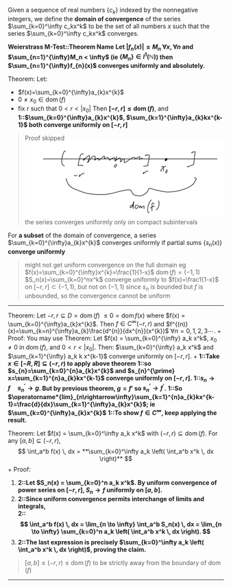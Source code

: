Given a sequence of real numbers $\{c_{k}\}$ indexed by the nonnegative integers, we define the **domain of convergence** of the series $\sum_{k=0}^\infty c_kx^k$ to be the set of all numbers $x$ such that the series $\sum_{k=0}^\infty c_kx^k$ converges. 

**Weierstrass M-Test::Theorem Name**
**Let $|f_{n}(x)|\leq M_{n}$ $\forall x, \forall n$ and $\sum_{n=1}^{\infty}M_n < \infty$ (ie $\{M_n\}\in l^{1}(\mathbb{N})$) then $\sum_{n=1}^{\infty}f_{n}(x)$ converges uniformly and absolutely.** 

Theorem:
Let:
- $f(x)=\sum_{k=0}^{\infty}a_{k}x^{k}$
- $0\neq x_0\in \operatorname{dom}(f)$
- fix $r$ such that $0<r<|x_0|$
Then **$[-r,r]\leq \operatorname{dom}(f)$**, and **1::$\sum_{k=0}^{\infty}a_{k}x^{k}$, $\sum_{k=1}^{\infty}a_{k}kx^{k-1}$ both converge uniformly on $[-r, r]$**
> Proof skipped
> ![|300](z_attachments/Pasted%20image%2020250507130347.png)
> the series converges uniformly only on compact subintervals

For **a subset** of the domain of convergence, a series $\sum_{k=0}^{\infty}a_{k}x^{k}$ converges uniformly if partial sums $\{s_n(x)\}$ **converge uniformly**
> might not get uniform convergence on the full domain
> eg $f(x)=\sum_{k=0}^{\infty}x^{k}=\frac{1}{1-x}$ $\operatorname{dom}(f)=(-1,1)$
> $S_n(x)=\sum_{k=0}^nx^k$ converge uniformly to $f(x)=\frac1{1-x}$ on $[-r, r]\subset (-1, 1)$, but not on $(-1, 1)$ since $s_n$ is bounded but $f$ is unbounded, so the convergence cannot be uniform
***

Theorem:
Let $-r,r \subseteq D = \operatorname{dom}(f)$ $\leq0=\operatorname{dom}f(x)$  where $f(x) = \sum_{k=0}^{\infty}a_{k}x^{k}$. Then $f \in C^\infty (-r, r)$ and $f^{(n)}(x)=\sum_{k=n}^{\infty}a_{k}\frac{d^{n}}{dx^{n}}(x^{k})$ $\forall n = 0, 1, 2, 3 \cdots$.
+
Proof:
You may use Theorem:
Let $f(x) = \sum_{k=0}^{\infty} a_k x^k$, $x_0 \neq 0$ in $\operatorname{dom}(f)$, and $0 < r < |x_0|$. Then:  $\sum_{k=0}^{\infty} a_k x^k$ and $\sum_{k=1}^{\infty} a_k k x^{k-1}$ converge uniformly on $[-r, r]$.
+
**1::Take $x \in [-R, R] \subseteq (-r, r)$ to apply above theorem**
**1::so $s_{n}=\sum_{k=0}^{n}a_{k}x^{k}$ and $s_{n}^{\prime} x=\sum_{k=1}^{n}a_{k}kx^{k-1}$ converge uniformly on $[-r, r]$.** 
**1::$s_{n}\rightarrow f\quad s_{n}^{\prime}\rightarrow g$. But by previous theorem, $g = f'$ so $s_n^\prime \to f^\prime$.**
**1::So $\operatorname*{lim}_{n\rightarrow\infty}\sum_{k=1}^{n}a_{k}kx^{k-1}=\frac{d}{dx}\sum_{k=1}^{\infty}a_{k}x^{k}$; ie $\sum_{k=0}^{\infty}a_{k}x^{k}$**
**1::To show $f \in C^\infty$, keep applying the result.**

Theorem:
Let $f(x) = \sum_{k=0}^\infty a_k x^k$ with $(-r, r) \subseteq \operatorname{dom}(f)$. For any $[a, b] \subseteq (-r, r)$,  
$$
\int_a^b f(x) \, dx = **\sum_{k=0}^\infty a_k \left( \int_a^b x^k \, dx \right)**
$$
+
Proof:
1. **2::Let $S_n(x) = \sum_{k=0}^n a_k x^k$. By uniform convergence of power series on $[-r, r]$, $S_n \to f$ uniformly on $[a, b]$.**  
2. **2::Since uniform convergence permits interchange of limits and integrals,**  
   **2::$$ \int_a^b f(x) \, dx = \lim_{n \to \infty} \int_a^b S_n(x) \, dx = \lim_{n \to \infty} \sum_{k=0}^n a_k \left( \int_a^b x^k \, dx \right). $$**  
3. **2::The last expression is precisely $\sum_{k=0}^\infty a_k \left( \int_a^b x^k \, dx \right)$, proving the claim.**  
> $[a,b]\leq(-r,r)\leq\operatorname{dom}(f)$ to be strictly away from the boundary of $\operatorname{dom}(f)$

***
